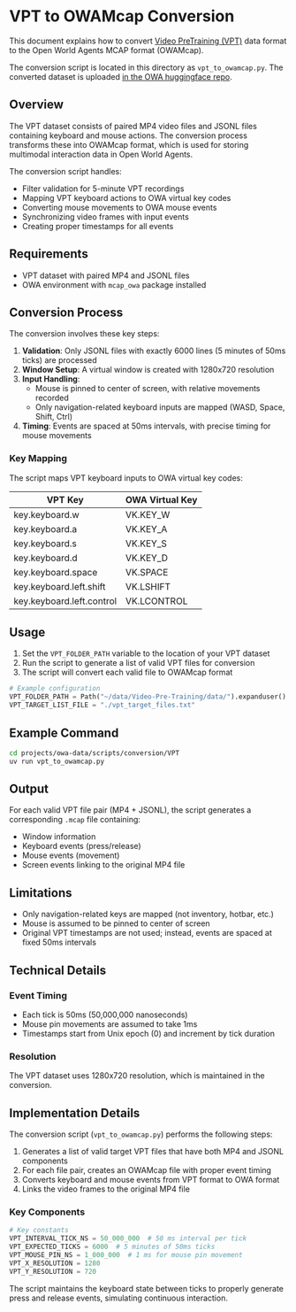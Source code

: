 # VPT to OWAMcap Conversion

This document explains how to convert [Video PreTraining (VPT)](https://github.com/openai/Video-Pre-Training) data format to the Open World Agents MCAP format (OWAMcap).

The conversion script is located in this directory as `vpt_to_owamcap.py`.
The converted dataset is uploaded [in the OWA huggingface repo](https://huggingface.co/datasets/open-world-agents/vpt-owamcap).

## Overview

The VPT dataset consists of paired MP4 video files and JSONL files containing keyboard and mouse actions. The conversion process transforms these into OWAMcap format, which is used for storing multimodal interaction data in Open World Agents.

The conversion script handles:
- Filter validation for 5-minute VPT recordings
- Mapping VPT keyboard actions to OWA virtual key codes
- Converting mouse movements to OWA mouse events
- Synchronizing video frames with input events
- Creating proper timestamps for all events

## Requirements

- VPT dataset with paired MP4 and JSONL files
- OWA environment with `mcap_owa` package installed

## Conversion Process

The conversion involves these key steps:

1. **Validation**: Only JSONL files with exactly 6000 lines (5 minutes of 50ms ticks) are processed
2. **Window Setup**: A virtual window is created with 1280x720 resolution
3. **Input Handling**:
   - Mouse is pinned to center of screen, with relative movements recorded
   - Only navigation-related keyboard inputs are mapped (WASD, Space, Shift, Ctrl)
4. **Timing**: Events are spaced at 50ms intervals, with precise timing for mouse movements

### Key Mapping

The script maps VPT keyboard inputs to OWA virtual key codes:

| VPT Key | OWA Virtual Key |
|---------|----------------|
| key.keyboard.w | VK.KEY_W |
| key.keyboard.a | VK.KEY_A |
| key.keyboard.s | VK.KEY_S |
| key.keyboard.d | VK.KEY_D |
| key.keyboard.space | VK.SPACE |
| key.keyboard.left.shift | VK.LSHIFT |
| key.keyboard.left.control | VK.LCONTROL |

## Usage

1. Set the `VPT_FOLDER_PATH` variable to the location of your VPT dataset
2. Run the script to generate a list of valid VPT files for conversion
3. The script will convert each valid file to OWAMcap format

```python
# Example configuration
VPT_FOLDER_PATH = Path("~/data/Video-Pre-Training/data/").expanduser()
VPT_TARGET_LIST_FILE = "./vpt_target_files.txt"
```

## Example Command

```bash
cd projects/owa-data/scripts/conversion/VPT
uv run vpt_to_owamcap.py
```

## Output

For each valid VPT file pair (MP4 + JSONL), the script generates a corresponding `.mcap` file containing:
- Window information
- Keyboard events (press/release)
- Mouse events (movement)
- Screen events linking to the original MP4 file

## Limitations

- Only navigation-related keys are mapped (not inventory, hotbar, etc.)
- Mouse is assumed to be pinned to center of screen
- Original VPT timestamps are not used; instead, events are spaced at fixed 50ms intervals

## Technical Details

### Event Timing

- Each tick is 50ms (50,000,000 nanoseconds)
- Mouse pin movements are assumed to take 1ms
- Timestamps start from Unix epoch (0) and increment by tick duration

### Resolution

The VPT dataset uses 1280x720 resolution, which is maintained in the conversion.

## Implementation Details

The conversion script (`vpt_to_owamcap.py`) performs the following steps:

1. Generates a list of valid target VPT files that have both MP4 and JSONL components
2. For each file pair, creates an OWAMcap file with proper event timing
3. Converts keyboard and mouse events from VPT format to OWA format
4. Links the video frames to the original MP4 file

### Key Components

```python
# Key constants
VPT_INTERVAL_TICK_NS = 50_000_000  # 50 ms interval per tick
VPT_EXPECTED_TICKS = 6000  # 5 minutes of 50ms ticks
VPT_MOUSE_PIN_NS = 1_000_000  # 1 ms for mouse pin movement
VPT_X_RESOLUTION = 1280
VPT_Y_RESOLUTION = 720
```

The script maintains the keyboard state between ticks to properly generate press and release events, simulating continuous interaction.